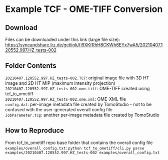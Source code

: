 # Example TCF - OME-TIFF Conversion

## Download
Files can be downloaded under this link (large file size): https://syncandshare.lrz.de/getlink/fi9XKfRhH8CKWh6EYx7wA5/20210407.120552.997.HZ_tests-002

## Folder Contents
`20210407.120552.997.HZ_tests-002.TCF`: original image file with 3D HT image and 2D HT MIP (maximum intensity projection)  
`20210407.120552.997.HZ_tests-002.ome.tiff`: OME-TIFF created using tcf\_to\_ometiff  
`20210407.120552.997.HZ_tests-002.ome.xml`: OME-XML file  
`config.dat`: per-image metadata file created by TomoStudio - not to be confused with the user-generated overall config file  
`JobParameter.tcp`: another per-image metadata file created by TomoStudio

## How to Reproduce
From tcf\_to\_ometiff repo base folder that contains the overall config file `examples/overall_config.txt`:
`python tcf_to_ometiff/cli.py parse examples/20210407.120552.997.HZ_tests-002 examples/overall_config.txt`
